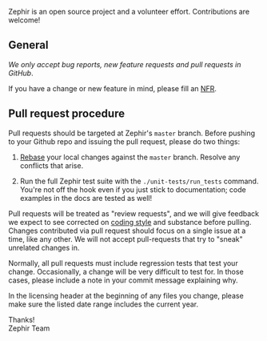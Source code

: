 Zephir is an open source project and a volunteer effort. Contributions are welcome!

## General

*We only accept bug reports, new feature requests and pull requests in GitHub*.

If you have a change or new feature in mind, please fill an [NFR](https://github.com/phalcon/zephir/wiki/NFR).

## Pull request procedure

Pull requests should be targeted at Zephir's `master` branch.
Before pushing to your Github repo and issuing the pull request,
please do two things:

1. [Rebase](http://git-scm.com/book/en/Git-Branching-Rebasing) your
   local changes against the `master` branch. Resolve any conflicts
   that arise.

2. Run the full Zephir test suite with the `./unit-tests/run_tests` command.  You're
   not off the hook even if you just stick to documentation; code
   examples in the docs are tested as well!

Pull requests will be treated as "review requests", and we will give
feedback we expect to see corrected on
[coding style](https://github.com/php-fig/fig-standards/blob/master/accepted/PSR-2-coding-style-guide.md) and
substance before pulling.  Changes contributed via pull request should
focus on a single issue at a time, like any other.  We will not accept
pull-requests that try to "sneak" unrelated changes in.

Normally, all pull requests must include regression tests
that test your change.  Occasionally, a change will be very difficult
to test for.  In those cases, please include a note in your commit
message explaining why.

In the licensing header at the beginning of any files you change,
please make sure the listed date range includes the current year.

Thanks! <br />
Zephir Team

